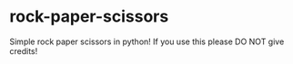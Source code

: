 # rock-paper-scissors
Simple rock paper scissors in python! If you use this please DO NOT give credits!
